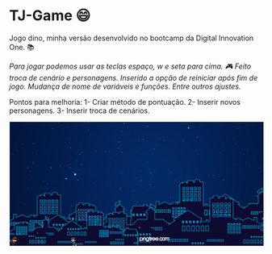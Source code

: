 # TJ-Game :smile:
Jogo dino, minha versão desenvolvido no bootcamp da Digital Innovation One. :books:

*Para jogar podemos usar as teclas espaço, w e seta para cima. :video_game:
Feito troca de cenário e personagens.
Inserido a opção de reiniciar após fim de jogo. 
Mudança de nome de variáveis e funções. 
Entre outros ajustes.* 

Pontos para melhoria: 
1-	Criar método de pontuação.
2-	Inserir novos personagens.
3-	Inserir troca de cenários. 

![](imagens\Game.png)